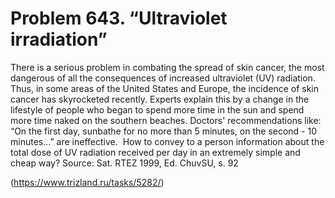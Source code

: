 # Problem 643. “Ultraviolet irradiation”

There is a serious problem in combating the spread of skin cancer, the most dangerous of all the consequences of increased ultraviolet (UV) radiation. Thus, in some areas of the United States and Europe, the incidence of skin cancer has skyrocketed recently. Experts explain this by a change in the lifestyle of people who began to spend more time in the sun and spend more time naked on the southern beaches. Doctors' recommendations like: “On the first day, sunbathe for no more than 5 minutes, on the second - 10 minutes...” are ineffective.  How to convey to a person information about the total dose of UV radiation received per day in an extremely simple and cheap way? Source: Sat. RTEZ 1999, Ed. ChuvSU, s. 92

(https://www.trizland.ru/tasks/5282/)
